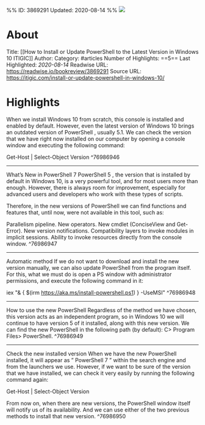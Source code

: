 %%
ID: 3869291
Updated: 2020-08-14
%%
![](https://readwise-assets.s3.amazonaws.com/static/images/article2.74d541386bbf.png)

# About
Title: [[How to Install or Update PowerShell to the Latest Version in Windows 10  ITIGIC]]
Author: 
Category: #articles
Number of Highlights: ==5==
Last Highlighted: *2020-08-14*
Readwise URL: https://readwise.io/bookreview/3869291
Source URL: https://itigic.com/install-or-update-powershell-in-windows-10/


# Highlights 
When we install Windows 10 from scratch, this console is installed and enabled by default. However, even the latest version of Windows 10 brings an outdated version of PowerShell , usually 5.1. We can check the version that we have right now installed on our computer by opening a console window and executing the following command:

Get-Host | Select-Object Version  ^76986946

---

What’s New in PowerShell 7
PowerShell 5 , the version that is installed by default in Windows 10, is a very powerful tool, and for most users more than enough. However, there is always room for improvement, especially for advanced users and developers who work with these types of scripts.

Therefore, in the new versions of PowerShell we can find functions and features that, until now, were not available in this tool, such as:

Parallelism pipeline.
New operators.
New cmdlet (ConciseView and Get-Error).
New version notifications.
Compatibility layers to invoke modules in implicit sessions.
Ability to invoke resources directly from the console window.  ^76986947

---

Automatic method
If we do not want to download and install the new version manually, we can also update PowerShell from the program itself. For this, what we must do is open a PS window with administrator permissions, and execute the following command in it:

iex "& { $(irm https://aka.ms/install-powershell.ps1) } -UseMSI"  ^76986948

---

How to use the new PowerShell
Regardless of the method we have chosen, this version acts as an independent program, so in Windows 10 we will continue to have version 5 of it installed, along with this new version. We can find the new PowerShell in the following path (by default): C> Program Files> PowerShell.  ^76986949

---

Check the new installed version
When we have the new PowerShell installed, it will appear as ” PowerShell 7 ” within the search engine and from the launchers we use. However, if we want to be sure of the version that we have installed, we can check it very easily by running the following command again:

Get-Host | Select-Object Version



From now on, when there are new versions, the PowerShell window itself will notify us of its availability. And we can use either of the two previous methods to install that new version.  ^76986950

